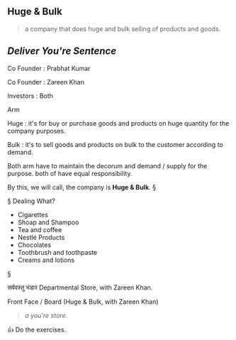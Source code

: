 ## Huge & Bulk
> a company that does huge and bulk selling of products and goods.

*Deliver You're Sentence*
-------------------------
 
Co Founder : Prabhat Kumar 

Co Founder : Zareen Khan

Investors : Both

Arm

Huge : it's for buy or purchase goods and products on huge quantity for the company purposes.

Bulk : it's to sell goods and products on bulk to the customer according to demand.

Both arm have to maintain the decorum and demand / supply for the purpose.
both of have equal responsibility.

By this, we will call, the company is <b>Huge & Bulk</b>. §

§ Dealing What? 

 - Cigarettes
 - Shoap and Shampoo
 - Tea and coffee
 - Nestlé Products
 - Chocolates
 - Toothbrush and toothpaste
 - Creams and lotions

§

सर्ववस्तु भंडार
Departmental Store, with Zareen Khan.

Front Face / Board
(Huge & Bulk, with Zareen Khan)
> _a you're store_.

👍 Do the exercises.
